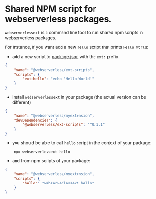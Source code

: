 # Shared NPM script for webserverless packages.

`webserverlessext` is a command line tool to run shared npm scripts in webserverless packages. 

For instance, if you want add a new `hello` script that prints `Hello World`:

- add a new script to [package.json](./package.json) with the `ext:` prefix.

```json
{
    "name": "@webserverless/ext-scripts",
    "scripts": {
        "ext:hello": "echo 'Hello World'"
    }
}
```

- install `webserverlessext` in your package (the actual version can be different)

```json
{
    "name": "@webserverless/myextension",
    "devDependencies": {
        "@webserverless/ext-scripts": "^0.1.1"
    }
}
```

- you should be able to call `hello` script in the context of your package:

```shell
    npx webserverlessext hello
````

- and from npm scripts of your package:

```json
{
    "name": "@webserverless/myextension",
    "scripts": {
        "hello": "webserverlessext hello"
    }
}
```

